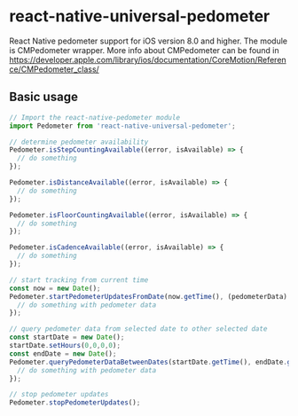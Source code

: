 # react-native-universal-pedometer

React Native pedometer support for iOS version 8.0 and higher. The module is CMPedometer wrapper. More info about CMPedometer can be found in https://developer.apple.com/library/ios/documentation/CoreMotion/Reference/CMPedometer_class/

## Basic usage

```js
// Import the react-native-pedometer module
import Pedometer from 'react-native-universal-pedometer';

// determine pedometer availability
Pedometer.isStepCountingAvailable((error, isAvailable) => {
  // do something
});

Pedometer.isDistanceAvailable((error, isAvailable) => {
  // do something
});

Pedometer.isFloorCountingAvailable((error, isAvailable) => {
  // do something
});

Pedometer.isCadenceAvailable((error, isAvailable) => {
  // do something
});

// start tracking from current time
const now = new Date();
Pedometer.startPedometerUpdatesFromDate(now.getTime(), (pedometerData) => {
  // do something with pedometer data
});

// query pedometer data from selected date to other selected date
const startDate = new Date();
startDate.setHours(0,0,0,0);
const endDate = new Date();
Pedometer.queryPedometerDataBetweenDates(startDate.getTime(), endDate.getTime(), (pedometerData) => {
  // do something with pedometer data
});

// stop pedometer updates
Pedometer.stopPedometerUpdates();
```
